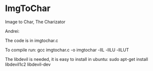 ImgToChar
=========

Image to Char, The Charizator

Andrei:

The code is in imgtochar.c

To compile run: gcc imgtochar.c -o  imgtochar -lIL -lILU -lILUT

The libdevil is needed, it is easy to install in ubuntu:
sudo apt-get install libdevil1c2 libdevil-dev
